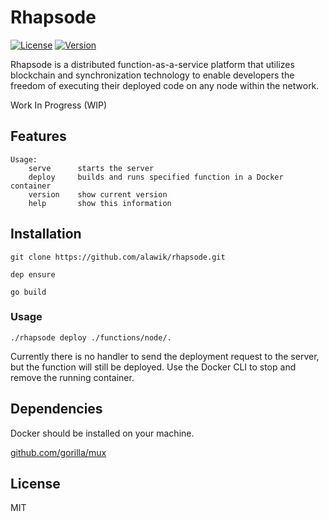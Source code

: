 # Rhapsode

[![License](https://img.shields.io/badge/license-MIT-blue.svg?style=flat-square)](https://github.com/alawik/rhapsode/blob/master/LICENSE)
[![Version](https://img.shields.io/badge/version-0.0.0-lightgrey.svg?style=flat-square)](https://github.com/alawik/rhapsode)

Rhapsode is a distributed function-as-a-service platform that utilizes blockchain and synchronization technology to enable developers the freedom of executing their deployed code on any node within the network.

Work In Progress (WIP)

## Features

```
Usage:
    serve      starts the server
    deploy     builds and runs specified function in a Docker container
    version    show current version
    help       show this information
```

## Installation

`git clone https://github.com/alawik/rhapsode.git`

`dep ensure`

`go build`

### Usage

`./rhapsode deploy ./functions/node/.`

Currently there is no handler to send the deployment request to the server, but the function will still be deployed. Use the Docker CLI to stop and remove the running container.

## Dependencies

Docker should be installed on your machine. 

[github.com/gorilla/mux](https://github.com/gorilla/mux)

## License

MIT
